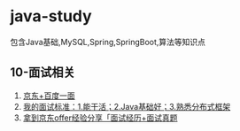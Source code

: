 # java-study
包含Java基础,MySQL,Spring,SpringBoot,算法等知识点






## 10-面试相关

1. [京东+百度一面](https://juejin.im/post/5e0c8ebde51d4541233fd271)
2. [我的面试标准：1.能干活；2.Java基础好；3.熟悉分布式框架](https://juejin.im/post/5e424e57f265da572660f693)
3. [拿到京东offer经验分享「面试经历+面试真题](https://juejin.im/post/5e64fbc2f265da5751557731)


